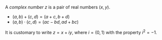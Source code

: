 A *complex number* $z$ is a pair of real numbers $(x, y)$.

- $(a, b) + (c, d) = (a+c, b+d)$
- $(a, b) \cdot (c, d) = (ac-bd, ad + bc)$

It is customary to write $z = x + iy$, where $i = (0, 1)$ with the property 
$i^2=-1$.
